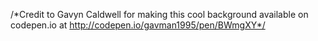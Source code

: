 /*Credit to Gavyn Caldwell for making this cool background available on codepen.io at http://codepen.io/gavman1995/pen/BWmgXY*/

